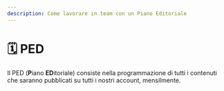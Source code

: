 ```yaml
---
description: Come lavorare in team con un Piano Editoriale
---
```


# 🗓 PED

Il PED (**P**iano **ED**itoriale) consiste nella programmazione di tutti i contenuti che saranno pubblicati su tutti i nostri account, mensilmente.
